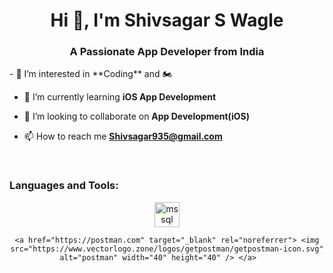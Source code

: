 
<h1 align="center">Hi 👋, I'm Shivsagar S Wagle</h1>
<h3 align="center">A Passionate App Developer from India</h3>
<!--// Below line can be used for add image-->
<!--<img align="right" alt="Coding" width="400" src="https://nix-united.com/wp-content/uploads/2020/03/iStock-513902467.jpg">-->
<!--    <br />-->
- 👀 I’m interested in **Coding** and 🏍

- 🌱 I’m currently learning **iOS App Development**

- 💞️ I’m looking to collaborate on **App Development(iOS)**

- 📫 How to reach me **Shivsagar935@gmail.com**

<p align="left">
</p>
<br />


<h3 align="left">Languages and Tools:</h3>
<div style="display:inline_block" align="center">
    <a href="https://www.swift.org/" target="_blank" rel="noreferrer"> <img src="https://developer.apple.com/swift/images/swift-og.png" alt="mssql" width="40" height="40" /> </a>
          
    <a href="https://postman.com" target="_blank" rel="noreferrer"> <img src="https://www.vectorlogo.zone/logos/getpostman/getpostman-icon.svg" alt="postman" width="40" height="40" /> </a>    
</div>
<!---
shivsagar999/shivsagar999 is a ✨ special ✨ repository because its `README.md` (this file) appears on your GitHub profile.
You can click the Preview link to take a look at your changes.
--->
